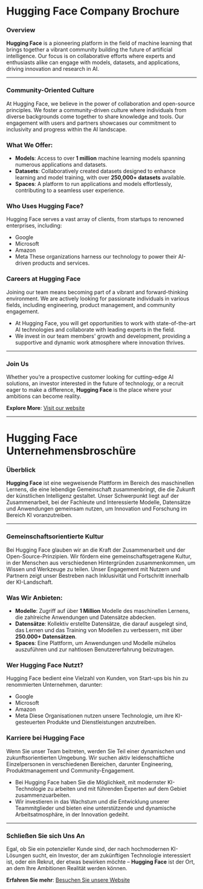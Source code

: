 # Hugging Face Company Brochure

### Overview
**Hugging Face** is a pioneering platform in the field of machine learning that brings together a vibrant community building the future of artificial intelligence. Our focus is on collaborative efforts where experts and enthusiasts alike can engage with models, datasets, and applications, driving innovation and research in AI.

---

### Community-Oriented Culture
At Hugging Face, we believe in the power of collaboration and open-source principles. We foster a community-driven culture where individuals from diverse backgrounds come together to share knowledge and tools. Our engagement with users and partners showcases our commitment to inclusivity and progress within the AI landscape.

### What We Offer:
- **Models**: Access to over **1 million** machine learning models spanning numerous applications and datasets.
- **Datasets**: Collaboratively created datasets designed to enhance learning and model training, with over **250,000+ datasets** available.
- **Spaces**: A platform to run applications and models effortlessly, contributing to a seamless user experience.

### Who Uses Hugging Face?
Hugging Face serves a vast array of clients, from startups to renowned enterprises, including:
- Google
- Microsoft
- Amazon
- Meta
These organizations harness our technology to power their AI-driven products and services.

### Careers at Hugging Face
Joining our team means becoming part of a vibrant and forward-thinking environment. We are actively looking for passionate individuals in various fields, including engineering, product management, and community engagement. 
- At Hugging Face, you will get opportunities to work with state-of-the-art AI technologies and collaborate with leading experts in the field.
- We invest in our team members' growth and development, providing a supportive and dynamic work atmosphere where innovation thrives.

---

### Join Us
Whether you’re a prospective customer looking for cutting-edge AI solutions, an investor interested in the future of technology, or a recruit eager to make a difference, **Hugging Face** is the place where your ambitions can become reality.

**Explore More**: [Visit our website](https://huggingface.co)

---

# Hugging Face Unternehmensbroschüre

### Überblick
**Hugging Face** ist eine wegweisende Plattform im Bereich des maschinellen Lernens, die eine lebendige Gemeinschaft zusammenbringt, die die Zukunft der künstlichen Intelligenz gestaltet. Unser Schwerpunkt liegt auf der Zusammenarbeit, bei der Fachleute und Interessierte Modelle, Datensätze und Anwendungen gemeinsam nutzen, um Innovation und Forschung im Bereich KI voranzutreiben.

---

### Gemeinschaftsorientierte Kultur
Bei Hugging Face glauben wir an die Kraft der Zusammenarbeit und der Open-Source-Prinzipien. Wir fördern eine gemeinschaftsgetragene Kultur, in der Menschen aus verschiedenen Hintergründen zusammenkommen, um Wissen und Werkzeuge zu teilen. Unser Engagement mit Nutzern und Partnern zeigt unser Bestreben nach Inklusivität und Fortschritt innerhalb der KI-Landschaft.

### Was Wir Anbieten:
- **Modelle**: Zugriff auf über **1 Million** Modelle des maschinellen Lernens, die zahlreiche Anwendungen und Datensätze abdecken.
- **Datensätze**: Kollektiv erstellte Datensätze, die darauf ausgelegt sind, das Lernen und das Training von Modellen zu verbessern, mit über **250.000+ Datensätzen**.
- **Spaces**: Eine Plattform, um Anwendungen und Modelle mühelos auszuführen und zur nahtlosen Benutzererfahrung beizutragen.

### Wer Hugging Face Nutzt?
Hugging Face bedient eine Vielzahl von Kunden, von Start-ups bis hin zu renommierten Unternehmen, darunter:
- Google
- Microsoft
- Amazon
- Meta
Diese Organisationen nutzen unsere Technologie, um ihre KI-gesteuerten Produkte und Dienstleistungen anzutreiben.

### Karriere bei Hugging Face
Wenn Sie unser Team beitreten, werden Sie Teil einer dynamischen und zukunftsorientierten Umgebung. Wir suchen aktiv leidenschaftliche Einzelpersonen in verschiedenen Bereichen, darunter Engineering, Produktmanagement und Community-Engagement.
- Bei Hugging Face haben Sie die Möglichkeit, mit modernster KI-Technologie zu arbeiten und mit führenden Experten auf dem Gebiet zusammenzuarbeiten.
- Wir investieren in das Wachstum und die Entwicklung unserer Teammitglieder und bieten eine unterstützende und dynamische Arbeitsatmosphäre, in der Innovation gedeiht.

---

### Schließen Sie sich Uns An
Egal, ob Sie ein potenzieller Kunde sind, der nach hochmodernen KI-Lösungen sucht, ein Investor, der am zukünftigen Technologie interessiert ist, oder ein Rekrut, der etwas bewirken möchte – **Hugging Face** ist der Ort, an dem Ihre Ambitionen Realität werden können.

**Erfahren Sie mehr**: [Besuchen Sie unsere Website](https://huggingface.co)